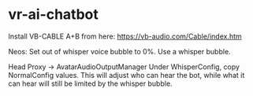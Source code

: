 # vr-ai-chatbot

Install VB-CABLE A+B from here:
https://vb-audio.com/Cable/index.htm

Neos: Set out of whisper voice bubble to 0%. Use a whisper bubble.

Head Proxy -> AvatarAudioOutputManager
Under WhisperConfig, copy NormalConfig values. This will adjust who can hear the bot, while what it can hear will still be limited by the whisper bubble.

